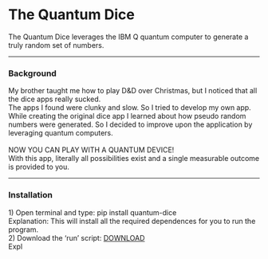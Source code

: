 <h1>The Quantum Dice</h1>
The Quantum Dice leverages the IBM Q quantum computer 
to generate a truly random set of numbers.
<hr>
<h3>Background</h3>
My brother taught me how to play D&D over Christmas,
but I noticed that all the dice apps really sucked. <br>
The apps I found were clunky and slow. So I tried to develop my own app.<br>
While creating the original dice app I learned about how pseudo random numbers were generated.
So I decided to improve upon the application by leveraging quantum computers.
<br><br>
NOW YOU CAN PLAY WITH A QUANTUM DEVICE!<br>
With this app, literally all possibilities exist and a single measurable outcome is provided to you.
<hr>
<h3>Installation</h3>
1)  Open terminal and type:  pip install quantum-dice <br>
Explanation: This will install all the required dependences for you to run the program.<br>
2)  Download the ‘run’ script:  <a href="https://raw.githubusercontent.com/TheMagicNacho/quantum-dice/master/run.py" download> DOWNLOAD </a><br>
Expl